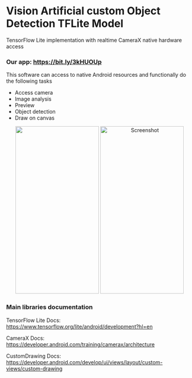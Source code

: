 # Vision Artificial custom Object Detection TFLite Model

TensorFlow Lite implementation with realtime CameraX native hardware access

### Our app: https://bit.ly/3kHUOUp
This software can access to native Android resources and functionally do the following tasks
- Access camera
- Image analysis
- Preview
- Object detection
- Draw on canvas

<div align=center>
  <img src="https://user-images.githubusercontent.com/89952475/215189500-f007b641-4fcf-4c3d-96c1-9d55c917f6e2.jpg" width="225" height="450">
  <img src="https://user-images.githubusercontent.com/89952475/215189527-6cf6a319-1767-4c89-a29d-33f0e7fceb78.jpg" title="Screenshot" width="225" height="450">
</div>

### Main libraries documentation

TensorFlow Lite Docs:
https://www.tensorflow.org/lite/android/development?hl=en

CameraX Docs:
https://developer.android.com/training/camerax/architecture

CustomDrawing Docs:
https://developer.android.com/develop/ui/views/layout/custom-views/custom-drawing
